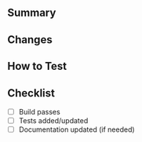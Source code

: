 ## Summary
<!-- Briefly describe what this PR does -->

## Changes
<!-- List the main changes made in this PR -->

## How to Test
<!-- Describe how to test these changes -->

## Checklist
- [ ] Build passes
- [ ] Tests added/updated
- [ ] Documentation updated (if needed)
